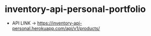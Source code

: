 # inventory-api-personal-portfolio

- API LINK -> https://inventory-api-personal.herokuapp.com/api/v1/products/
